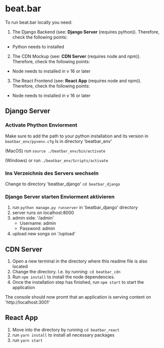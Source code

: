 # beat.bar

To run beat.bar locally you need:
1. The Django Backend (see: **Django Server** (requires python)). Therefore, check the following points:
- Python needs to installed

2. The CDN Mockup (see: **CDN Server** (requires node and npm)). Therefore, check the following points:
- Node needs to installed in v 16 or later

3. The React Frontend (see: **React App** (requires node and npm)). Therefore, check the following points:
- Node needs to installed in v 16 or later

## Django Server

### Activate Phython Enviorment

Make sure to add the path to your python installation and its version in `beatbar_env/pyvenv.cfg`
Is in directory 'beatbar_env'

(MacOS) run `source ./beatbar_env/bin/activate`

(Windows) or run `./beatbar_env/Scripts/activate`

### Ins Verzeichnis des Servers wechseln

Change to directory 'beatbar_django' `cd beatbar_django`

### Django Server starten Enviorment aktivieren

1. run `python manage.py runserver` in 'beatbar_django' directory
2. server runs on localhost:8000
3. admin side: '/admin'
   - Username: admin
   - Password: admin
4. upload new songs on '/upload'

## CDN Server

1. Open a new terminal in the directory where this readme file is also located
2. Change the directory. I.e. by running: `cd beatbar_cdn`
3. Run `npm install` to install the node dependencies. 
4. Once the installation step has finished, run `npm start` to start the application

The console should now promt that an application is serving content on 'http://localhost:3001'

## React App

1. Move into the directory by running `cd beatbar_react`
2. run `yarn install` to install all necessary packages 
3. run `yarn start`
